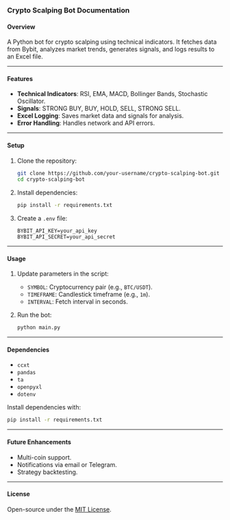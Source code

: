 ### Crypto Scalping Bot Documentation

#### **Overview**
A Python bot for crypto scalping using technical indicators. It fetches data from Bybit, analyzes market trends, generates signals, and logs results to an Excel file.

---

#### **Features**
- **Technical Indicators**: RSI, EMA, MACD, Bollinger Bands, Stochastic Oscillator.
- **Signals**: STRONG BUY, BUY, HOLD, SELL, STRONG SELL.
- **Excel Logging**: Saves market data and signals for analysis.
- **Error Handling**: Handles network and API errors.

---

#### **Setup**

1. Clone the repository:
   ```bash
   git clone https://github.com/your-username/crypto-scalping-bot.git
   cd crypto-scalping-bot
   ```

2. Install dependencies:
   ```bash
   pip install -r requirements.txt
   ```

3. Create a `.env` file:
   ```env
   BYBIT_API_KEY=your_api_key
   BYBIT_API_SECRET=your_api_secret
   ```

---

#### **Usage**

1. Update parameters in the script:
   - `SYMBOL`: Cryptocurrency pair (e.g., `BTC/USDT`).
   - `TIMEFRAME`: Candlestick timeframe (e.g., `1m`).
   - `INTERVAL`: Fetch interval in seconds.

2. Run the bot:
   ```bash
   python main.py
   ```

---

#### **Dependencies**
- `ccxt`
- `pandas`
- `ta`
- `openpyxl`
- `dotenv`

Install dependencies with:
```bash
pip install -r requirements.txt
```

---

#### **Future Enhancements**
- Multi-coin support.
- Notifications via email or Telegram.
- Strategy backtesting.

---

#### **License**
Open-source under the [MIT License](LICENSE).